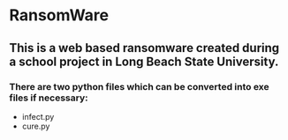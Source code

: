 # RansomWare

## This is a web based ransomware created during a school project in Long Beach State University. 

### There are two python files which can be converted into exe files if necessary:

* infect.py
* cure.py
